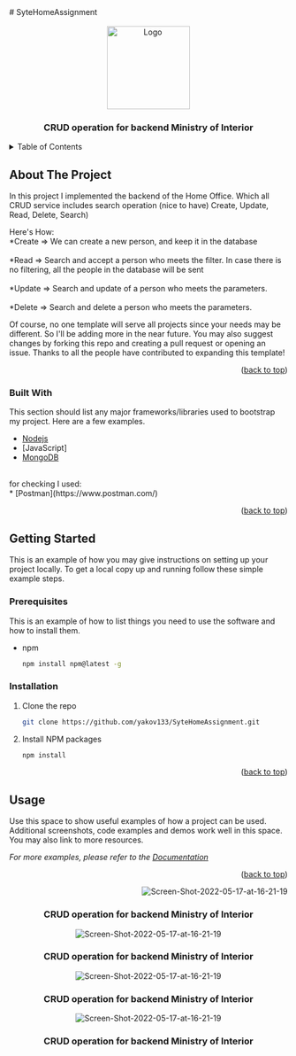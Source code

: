 <div id="top"></div>
# SyteHomeAssignment
<br />






<!-- PROJECT LOGO -->
<br />
<div align="center">
    <img src="https://www.gov.il/BlobFolder/news/news-17-03-2020/he/news_2020_03_logo_800_600.jpg" alt="Logo" width="150" height="150">
  <h3 align="center">CRUD operation for backend Ministry of Interior</h3>
</div>



<!-- TABLE OF CONTENTS -->
<details>
  <summary>Table of Contents</summary>
  <ol>
    <li>
      <a href="#about-the-project">About The Project</a>
      <ul>
        <li><a href="#built-with">Built With</a></li>
      </ul>
    </li>
    <li>
      <a href="#getting-started">Getting Started</a>
      <ul>
        <li><a href="#prerequisites">Prerequisites</a></li>
        <li><a href="#installation">Installation</a></li>
      </ul>
    </li>
    <li><a href="#usage">Usage</a></li>
  </ol>
</details>



<!-- ABOUT THE PROJECT -->
## About The Project



In this project I implemented the backend of the Home Office.
Which all CRUD service includes search operation (nice to have) Create, Update, Read, Delete, Search)

Here's How:
<br />
*Create => We can create a new person, and keep it in the database 
<br />
<br />
*Read => Search and accept a person who meets the filter.
In case there is no filtering, all the people in the database will be sent
<br />
<br />
*Update => Search and update of a person who meets the parameters.
<br />
<br />
*Delete => Search and delete a person who meets the parameters.

Of course, no one template will serve all projects since your needs may be different. So I'll be adding more in the near future. You may also suggest changes by forking this repo and creating a pull request or opening an issue. Thanks to all the people have contributed to expanding this template!


<p align="right">(<a href="#top">back to top</a>)</p>



### Built With

This section should list any major frameworks/libraries used to bootstrap my project. Here are a few examples.

* [Nodejs](https://nodejs.org/en/)
* [JavaScript]
* [MongoDB](https://www.mongodb.com/)
<br />
for checking I used:
<br />
* [Postman](https://www.postman.com/)

<p align="right">(<a href="#top">back to top</a>)</p>



<!-- GETTING STARTED -->
## Getting Started

This is an example of how you may give instructions on setting up your project locally.
To get a local copy up and running follow these simple example steps.

### Prerequisites

This is an example of how to list things you need to use the software and how to install them.
* npm
  ```sh
  npm install npm@latest -g
  ```

### Installation

1. Clone the repo
   ```sh
   git clone https://github.com/yakov133/SyteHomeAssignment.git
   ```
2. Install NPM packages
   ```sh
   npm install
   ```
<p align="right">(<a href="#top">back to top</a>)</p>



<!-- USAGE EXAMPLES -->
## Usage

Use this space to show useful examples of how a project can be used. Additional screenshots, code examples and demos work well in this space. You may also link to more resources.

_For more examples, please refer to the [Documentation](https://example.com)_

<p align="right">(<a href="#top">back to top</a>)</p>
<div align="right">
  <img src="https://i.ibb.co/2Sc53zd/Screen-Shot-2022-05-17-at-16-21-19.png" alt="Screen-Shot-2022-05-17-at-16-21-19" border="0">
  <h3 align="center">CRUD operation for backend Ministry of Interior</h3>
</div>

<div align="center">
  <img src="https://i.ibb.co/2Sc53zd/Screen-Shot-2022-05-17-at-16-21-19.png" alt="Screen-Shot-2022-05-17-at-16-21-19" border="0">
  <h3 align="center">CRUD operation for backend Ministry of Interior</h3>
</div>

<div align="center">
  <img src="https://i.ibb.co/2Sc53zd/Screen-Shot-2022-05-17-at-16-21-19.png" alt="Screen-Shot-2022-05-17-at-16-21-19" border="0">
  <h3 align="center">CRUD operation for backend Ministry of Interior</h3>
</div>

<div align="center">
  <img src="https://i.ibb.co/2Sc53zd/Screen-Shot-2022-05-17-at-16-21-19.png" alt="Screen-Shot-2022-05-17-at-16-21-19" border="0">
  <h3 align="center">CRUD operation for backend Ministry of Interior</h3>
</div>



<!-- ROADMAP -->
